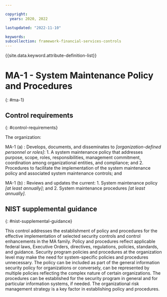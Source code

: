 ```yaml
---

copyright:
  years: 2020, 2022

lastupdated: "2022-11-10"

keywords: 
subcollection: framework-financial-services-controls
---
```


{{site.data.keyword.attribute-definition-list}}

               
# MA-1 - System Maintenance Policy and Procedures
{: #ma-1}

## Control requirements
{: #control-requirements}

The organization:

MA-1 (a)
    : Develops, documents, and disseminates to _[organization-defined personnel or roles]_:
      1. A system maintenance policy that addresses purpose, scope, roles, responsibilities, management commitment, coordination among organizational entities, and compliance; and
      2. Procedures to facilitate the implementation of the system maintenance policy and associated system maintenance controls; and

MA-1 (b)
    : Reviews and updates the current:
      1. System maintenance policy _[at least annually]_; and
      2. System maintenance procedures _[at least annually]_.

## NIST supplemental guidance
{: #nist-supplemental-guidance}

This control addresses the establishment of policy and procedures for the effective implementation of selected security controls and control enhancements in the MA family. Policy and procedures reflect applicable federal laws, Executive Orders, directives, regulations, policies, standards, and guidance. Security program policies and procedures at the organization level may make the need for system-specific policies and procedures unnecessary. The policy can be included as part of the general information security policy for organizations or conversely, can be represented by multiple policies reflecting the complex nature of certain organizations. The procedures can be established for the security program in general and for particular information systems, if needed. The organizational risk management strategy is a key factor in establishing policy and procedures.





